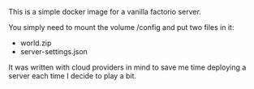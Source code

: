 This is a simple docker image for a vanilla factorio server.

You simply need to mount the volume /config and put two files in it:
- world.zip
- server-settings.json

It was written with cloud providers in mind to save me time deploying a server each time I decide to play a bit.